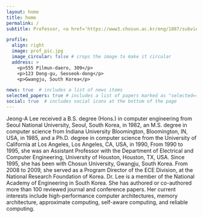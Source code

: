 ```yaml
---
layout: home
title: home
permalink: /
subtitle: Professor, <a href='https://www3.chosun.ac.kr/eng/1887/subview.do'>Department of Computer Engineering</a>, <a href='https://chosun.kr'>Chosun University</a>.

profile:
  align: right
  image: prof_pic.jpg
  image_circular: false # crops the image to make it circular
  address: >
    <p>555 Pilmun-daero, 309</p>
    <p>123 Dong-gu, Seoseok-dong</p>
    <p>Gwangju, South Korea</p>

news: true  # includes a list of news items
selected_papers: true # includes a list of papers marked as "selected={true}"
social: true  # includes social icons at the bottom of the page
---
```


Jeong-A Lee received a B.S. degree (Hons.) in computer engineering from Seoul National University, Seoul, South Korea, in 1982, an M.S. degree in computer science from Indiana University Bloomington, Bloomington, IN, USA, in 1985, and a Ph.D. degree in computer science from the University of California at Los Angeles, Los Angeles, CA, USA, in 1990, From 1990 to 1995, she was an Assistant Professor with the Department of Electrical and Computer Engineering, University of Houston, Houston, TX, USA. Since 1995, she has been with Chosun University, Gwangju, South Korea. From 2008 to 2009, she served as a Program Director of the ECE Division, at the National Research Foundation of Korea. Dr. Lee is a member of the National Academy of Engineering in South Korea. She has authored or co-authored more than 100 reviewed journal and conference papers. Her current interests include high-performance computer architectures, memory architecture, approximate computing, self-aware computing, and reliable computing.



